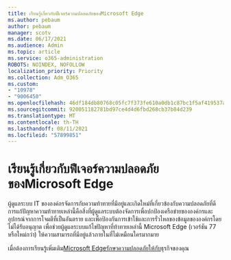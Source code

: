 ```yaml
---
title: เรียนรู้เกี่ยวกับฟีเจอร์ความปลอดภัยของMicrosoft Edge
ms.author: pebaum
author: pebaum
manager: scotv
ms.date: 06/17/2021
ms.audience: Admin
ms.topic: article
ms.service: o365-administration
ROBOTS: NOINDEX, NOFOLLOW
localization_priority: Priority
ms.collection: Adm_O365
ms.custom:
- "10978"
- "9006450"
ms.openlocfilehash: 46df184db80768c05fc7f373fe610a0db1c87bc1f5af419537a3534ecea05784
ms.sourcegitcommit: 920051182781bd97ce4d4d6fbd268cb37b84d239
ms.translationtype: MT
ms.contentlocale: th-TH
ms.lasthandoff: 08/11/2021
ms.locfileid: "57899851"
---
```

# <a name="learn-about-the-security-features-of-microsoft-edge"></a>เรียนรู้เกี่ยวกับฟีเจอร์ความปลอดภัยของMicrosoft Edge

ผู้ดูแลระบบ IT ขององค์กรจัดการกับความท้าทายที่มีอยู่และเกิดใหม่ที่เกี่ยวข้องกับความปลอดภัยที่ดี การแก้ปัญหาความท้าทายเหล่านี้คือสิ่งที่ผู้ดูแลระบบต้องจัดการเพื่อปกป้องเครือข่ายขององค์กรและอุปกรณ์จากการโจมตีที่เป็นอันตราย และเพื่อป้องกันการเข้าใช้และการรั่วไหลของข้อมูลขององค์กรโดยไม่ได้รับอนุญาต เพื่อช่วยผู้ดูแลระบบแก้ไขปัญหาที่ท้าทายเหล่านี้ Microsoft Edge (เวอร์ชัน 77 หรือใหม่กว่า) ให้ความสามารถที่มีอยู่แล้วภายในที่ไม่เหมือนใครมากมาย 

เมื่อต้องการเรียนรู้เพิ่มเติม[Microsoft Edgeรักษาความปลอดภัยให้กับ](https://docs.microsoft.com/DeployEdge/ms-edge-security-for-business)ธุรกิจของคุณ
